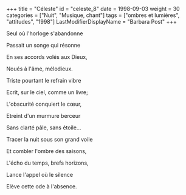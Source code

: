 +++
title = "Céleste"
id = "celeste_8"
date = 1998-09-03
weight = 30
categories = ["Nuit", "Musique, chant"]
tags = ["ombres et lumières", "attitudes", "1998"]
LastModifierDisplayName = "Barbara Post"
+++

Seul où l'horloge s'abandonne

Passait un songe qui résonne

En ses accords volés aux Dieux,

Noués à l'âme, mélodieux.

Triste pourtant le refrain vibre

Ecrit, sur le ciel, comme un livre;

L'obscurité conquiert le cœur,

Etreint d'un murmure berceur

Sans clarté pâle, sans étoile...

Tracer la nuit sous son grand voile

Et combler l'ombre des saisons,

L'écho du temps, brefs horizons,

Lance l'appel où le silence

Elève cette ode à l'absence.
